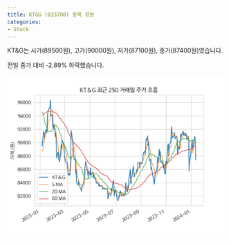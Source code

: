 ```yaml
---
title: KT&G (033780) 종목 정보
categories:
- Stock
---
```


KT&G는 시가(89500원), 고가(90000원), 저가(87100원), 종가(87400원)였습니다.

전일 종가 대비 -2.89% 하락했습니다.

<!-- more -->

![033780](/assets/images/stock/033780.png)